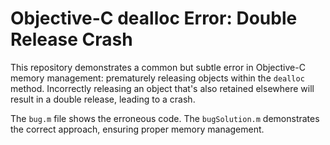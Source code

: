 # Objective-C dealloc Error: Double Release Crash

This repository demonstrates a common but subtle error in Objective-C memory management: prematurely releasing objects within the `dealloc` method.  Incorrectly releasing an object that's also retained elsewhere will result in a double release, leading to a crash.

The `bug.m` file shows the erroneous code. The `bugSolution.m` demonstrates the correct approach, ensuring proper memory management.